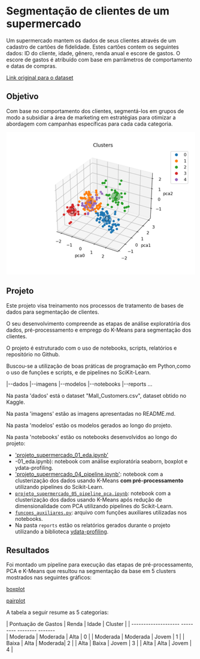    # Segmentação de clientes de um supermercado
Um supermercado mantem os dados de seus clientes através de um cadastro de cartões de fidelidade. Estes cartões contem os seguintes dados: ID do cliente, idade, gênero, renda anual e escore de gastos. O escore de gastos é atribuído com base em parrâmetros de comportamento e datas de compras.

[Link original para o dataset](https://www.kaggle.com/vjchoudhary7/customer-segmentation-tutorial-in-python)

## Objetivo
Com base no comportamento dos clientes, segmentá-los em grupos de modo a subsidiar a área de marketing em estratégias para otimizar a abordagem com campanhas específicas para cada cada categoria.

![Segmentação de mercado 34](imagens/Figure_3.png)

## Projeto
Este projeto visa treinamento nos processos de tratamento de bases de dados para segmentação de clientes.

O seu desenvolvimento compreende as etapas de análise exploratória dos dados, pré-processamento e empregp do K-Means para segmentação dos clientes.

O projeto é estruturado com o uso de notebooks, scripts, relatórios e repositório no Github.

Buscou-se a utilização de boas práticas de programação em Python,como o uso de funções e scripts, e de pipelines no SciKit-Learn.





|--dados
|--imagens
|--modelos
|--notebooks
|--reports
...

Na pasta 'dados' está o dataset "Mall_Customers.csv", dataset obtido no Kaggle.

Na pasta 'imagens' estão as imagens apresentadas no README.md.

Na pasta 'modelos' estão os modelos gerados ao longo do projeto.

Na pasta 'notebooks' estão os notebooks desenvolvidos ao longo do projeto:
- ['projeto_supermercado_01_eda.ipynb'](notebooks/projeto_supermercado_01_eda.ipynb)
- -01_eda.ipynb): notebook com análise exploratória seaborn, boxplot e ydata-profiling.
- ['projeto_supermercado_04_pipeline.ipynb'](notebooks/projeto_supermercado_04_pipeline.ipynb): notebook com a clusterização dos dados usando K-Means **com pré-processamento** utilizando pipelines do Scikit-Learn.
- [`projeto_supermercado_05_pipeline_pca.ipynb`](notebooks/projeto_supermercado_05_pipeline_pca.ipynb): notebook com a clusterização dos dados usando K-Means após redução de dimensionalidade com PCA utilizando pipelines do Scikit-Learn.
- [`funcoes_auxiliares.py`](notebooks/funcoes_auxiliares.py): arquivo com funções auxiliares utilizadas nos notebooks.
- Na pasta `reports` estão os relatórios gerados durante o projeto utilizando a biblioteca [ydata-profiling](https://github.com/ydataai/ydata-profiling).



## Resultados
Foi montado um pipeline para execução das etapas de pré-processamento, PCA  e K-Means que resultou na segmentação da base em 5 clusters mostrados nas seguintes gráficos:

[boxplot](imagens/Figure_3.png)

[pairplot](imagens/pairplot.png)

A tabela a seguir resume as 5 categorias:

| Pontuação de Gastos | Renda    | Idade   | Cluster |
| --------------------  ---------  --------  -------  
| Moderada            | Moderada | Alta    |  0      |
| Moderada            | Moderada | Jovem   |  1      |
| Baixa               | Alta     | Moderada|  2      |
| Alta                | Baixa    | Jovem   |  3      |
| Alta                | Alta     | Jovem   |  4      |


 
 

 

 
